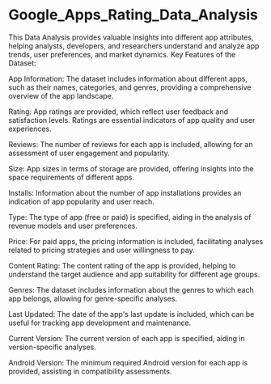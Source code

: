 # Google_Apps_Rating_Data_Analysis
This Data Analysis provides valuable insights into different app attributes, helping analysts, developers, and researchers understand and analyze app trends, user preferences, and market dynamics.
Key Features of the Dataset:

App Information: The dataset includes information about different apps, such as their names, categories, and genres, providing a comprehensive overview of the app landscape.

Rating: App ratings are provided, which reflect user feedback and satisfaction levels. Ratings are essential indicators of app quality and user experiences.

Reviews: The number of reviews for each app is included, allowing for an assessment of user engagement and popularity.

Size: App sizes in terms of storage are provided, offering insights into the space requirements of different apps.

Installs: Information about the number of app installations provides an indication of app popularity and user reach.

Type: The type of app (free or paid) is specified, aiding in the analysis of revenue models and user preferences.

Price: For paid apps, the pricing information is included, facilitating analyses related to pricing strategies and user willingness to pay.

Content Rating: The content rating of the app is provided, helping to understand the target audience and app suitability for different age groups.

Genres: The dataset includes information about the genres to which each app belongs, allowing for genre-specific analyses.

Last Updated: The date of the app's last update is included, which can be useful for tracking app development and maintenance.

Current Version: The current version of each app is specified, aiding in version-specific analyses.

Android Version: The minimum required Android version for each app is provided, assisting in compatibility assessments.
